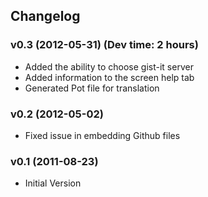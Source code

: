 ## Changelog ##

### v0.3 (2012-05-31) (Dev time: 2 hours) ###
- Added the ability to choose gist-it server
- Added information to the screen help tab
- Generated Pot file for translation

### v0.2 (2012-05-02) ###
- Fixed issue in embedding Github files

### v0.1 (2011-08-23) ###
- Initial Version
